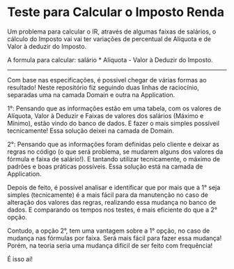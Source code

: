 # Teste para Calcular o Imposto Renda
Um problema para calcular o IR, através de algumas faixas de salários, o cálculo do Imposto vai vai ter variações de percentual de Alíquota e de Valor à deduzir do Imposto. 

A formula para calcular: salário * Alíquota - Valor à Deduzir do Imposto. 

-----------
Com base nas especificações, é possivel chegar de várias formas ao resultado! Neste repositório fiz seguindo duas linhas de raciocínio, separadas uma na camada Domain e outra na Application. 

1°: Pensando que as informações estão em uma tabela, com os valores de Alíquota, Valor à Deduzir e Faixas de valores dos salários (Máximo e Mínimo), estão vindo do banco de dados. E fazer o mais simples possíveil tecnicamente! Essa solução deixei na camada de Domain.

2°: Pensando que as informações foram definidas pelo cliente e deixar as regras no código (o que será problema, se mudarem alguns dos valores da fórmula e faixa de salário!). E tantando utilizar tecnicamente, o máximo de padrões e boas práticas possíveis. Essa solução está na camada de Application.

Depois de feito, é possível analisar e identificar que por mais que a 1° seja simples (tecnicamente) é a mais fácil para da manutenção no caso de alteração dos valores das regras, realizando essa mudança no banco de dados. E comparando os tempos nos testes, é mais eficiente do que a 2° opção.

Contudo, a opção 2°, tem uma vantagem sobre a 1° opção, no caso de mudança nas fórmulas por faixa. Será mais fácil para fazer essa mudança! Porém, na teoria seria uma mudança difícil de ser feito com frequência!

É isso aí! 
